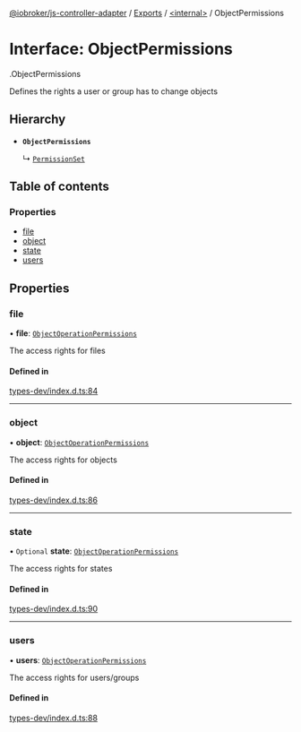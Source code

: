 [@iobroker/js-controller-adapter](../README.md) / [Exports](../modules.md) / [<internal\>](../modules/internal_.md) / ObjectPermissions

# Interface: ObjectPermissions

[<internal>](../modules/internal_.md).ObjectPermissions

Defines the rights a user or group has to change objects

## Hierarchy

- **`ObjectPermissions`**

  ↳ [`PermissionSet`](internal_.PermissionSet.md)

## Table of contents

### Properties

- [file](internal_.ObjectPermissions.md#file)
- [object](internal_.ObjectPermissions.md#object)
- [state](internal_.ObjectPermissions.md#state)
- [users](internal_.ObjectPermissions.md#users)

## Properties

### file

• **file**: [`ObjectOperationPermissions`](internal_.ObjectOperationPermissions.md)

The access rights for files

#### Defined in

[types-dev/index.d.ts:84](https://github.com/ioBroker/ioBroker.js-controller/blob/0655bceb/packages/types-dev/index.d.ts#L84)

___

### object

• **object**: [`ObjectOperationPermissions`](internal_.ObjectOperationPermissions.md)

The access rights for objects

#### Defined in

[types-dev/index.d.ts:86](https://github.com/ioBroker/ioBroker.js-controller/blob/0655bceb/packages/types-dev/index.d.ts#L86)

___

### state

• `Optional` **state**: [`ObjectOperationPermissions`](internal_.ObjectOperationPermissions.md)

The access rights for states

#### Defined in

[types-dev/index.d.ts:90](https://github.com/ioBroker/ioBroker.js-controller/blob/0655bceb/packages/types-dev/index.d.ts#L90)

___

### users

• **users**: [`ObjectOperationPermissions`](internal_.ObjectOperationPermissions.md)

The access rights for users/groups

#### Defined in

[types-dev/index.d.ts:88](https://github.com/ioBroker/ioBroker.js-controller/blob/0655bceb/packages/types-dev/index.d.ts#L88)

